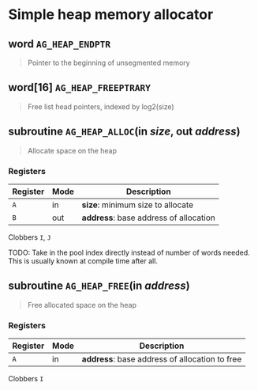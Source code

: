 # Simple heap memory allocator
## **word** `AG_HEAP_ENDPTR` 

> Pointer to the beginning of unsegmented memory

## **word[16]** `AG_HEAP_FREEPTRARY` 

> Free list head pointers, indexed by log2(size)

## **subroutine** `AG_HEAP_ALLOC`(in *size*, out *address*) 

> Allocate space on the heap

### Registers

| Register | Mode | Description |
| - | - | - |
| `A` | in | **size**: minimum size to allocate |
| `B` | out | **address**: base address of allocation |

Clobbers `I`, `J`

TODO: Take in the pool index directly instead of number of words needed.
This is usually known at compile time after all.
## **subroutine** `AG_HEAP_FREE`(in *address*) 

> Free allocated space on the heap

### Registers

| Register | Mode | Description |
| - | - | - |
| `A` | in | **address**: base address of allocation to free |

Clobbers `I`

